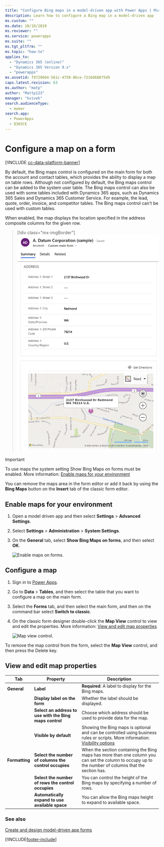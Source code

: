 ```yaml
---
title: "Configure Bing maps in a model-driven app with Power Apps | MicrosoftDocs"
description: Learn how to configure a Bing map in a model-driven app
ms.custom: ""
ms.date: 10/18/2019
ms.reviewer: ""
ms.service: powerapps
ms.suite: ""
ms.tgt_pltfrm: ""
ms.topic: "how-to"
applies_to: 
  - "Dynamics 365 (online)"
  - "Dynamics 365 Version 9.x"
  - "powerapps"
ms.assetid: f9729664-561c-4758-86ce-7216d68075d9
caps.latest.revision: 63
ms.author: "matp"
author: "Mattp123"
manager: "kvivek"
search.audienceType: 
  - maker
search.app: 
  - PowerApps
  - D365CE
---
```

# Configure a map on a form

[!INCLUDE [cc-data-platform-banner](../../includes/cc-data-platform-banner.md)]

By default, the Bing maps control is configured on the main form for both the account and contact tables, which provides the ability to display a map on table rows. Although not configured by default, the Bing maps control can be added to the system user table. The Bing maps control can also be used with some tables included with Dynamics 365 apps, such as Dynamics 365 Sales and Dynamics 365 Customer Service. For example, the lead, quote, order, invoice, and competitor tables. The Bing maps control can't be used with custom tables.  

When enabled, the map displays the location specified in the address composite columns for the given row. 

> [!div class="mx-imgBorder"] 
> ![Bing map control in an app.](media/bing-map-example.png "Bing map control in an app")

> [!IMPORTANT]
> To use maps the system setting Show Bing Maps on forms must be enabled. More information: [Enable maps for your environment](#enable-maps-for-your-environment)

You can remove the maps area in the form editor or add it back by using the **Bing Maps** button on the **Insert** tab of the classic form editor.

## Enable maps for your environment
1. Open a model driven app and then select **Settings** > **Advanced Settings**. 
2. Select **Settings** > **Administration** > **System Settings**. 
3. On the **General** tab, select **Show Bing Maps on forms**, and then select **OK**. 
 
    ![Enable maps on forms.](media/enable-maps.png)

## Configure a map 
1. Sign in to [Power Apps](https://make.powerapps.com/?utm_source=padocs&utm_medium=linkinadoc&utm_campaign=referralsfromdoc). 
2. Go to **Data** > **Tables**, and then select the table that you want to configure a map on the main form. 
3. Select the **Forms** tab, and then select the main form, and then on the command bar select **Switch to classic**. 
4. On the classic form designer double-click the **Map View** control to view and edit the properties. More information: [View and edit map properties](#view-and-edit-map-properties)

    ![Map view control.](media/map-view-control.png)

To remove the map control from the form, select the **Map View** control, and then press the Delete key.

## View and edit map properties

|      Tab       |                        Property                         |                                                                                                  Description                                                                                                   |
|----------------|---------------------------------------------------------|----------------------------------------------------------------------------------------------------------------------------------------------------------------------------------------------------------------|
|  **General**   |                        **Label**                        |                                                                              **Required**: A label to display for the Bing maps.                                                                               |
|                |              **Display label on the form**              |                                                                                     Whether the label should be displayed.                                                                                     |
|                | **Select an address to use with the Bing maps control** |                                                                        Choose which address should be used to provide data for the map.                                                                        |
|                |                 **Visible by default**                  | Showing the Bing maps is optional and can be controlled using business rules or scripts. More information: [Visibility options](visibility-options-legacy.md) |
| **Formatting** |  **Select the number of columns the control occupies**  |                              When the section containing the Bing maps has more than one column you can set the column to occupy up to the number of columns that the section has.                              |
|                |   **Select the number of rows the control occupies**    |                                                                  You can control the height of the Bing maps by specifying a number of rows.                                                                   |
|                |     **Automatically expand to use available space**     |                                                                        You can allow the Bing maps height to expand to available space.                                                                        |

### See also
[Create and design model-driven app forms](create-design-forms.md) 


[!INCLUDE[footer-include](../../includes/footer-banner.md)]
